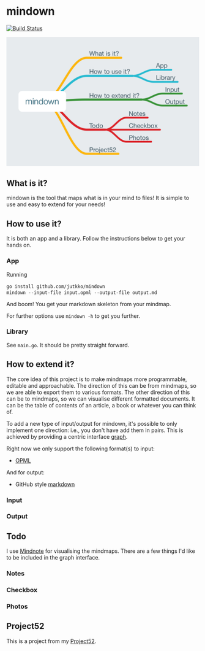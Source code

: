 # mindown
[![Build Status](https://travis-ci.org/jutkko/mindown.svg?branch=master)](https://travis-ci.org/jutkko/mindown)

<img src="/figures/mindown.png" width="750">

## What is it?
mindown is the tool that maps what is in your mind to files! It is simple to
use and easy to extend for your needs!

## How to use it?
It is both an app and a library. Follow the instructions below to get your
hands on.

### App
Running

```
go install github.com/jutkko/mindown
mindown --input-file input.opml --output-file output.md
```

And boom! You get your markdown skeleton from your mindmap.

For further options use `mindown -h` to get you further.

### Library
See `main.go`. It should be pretty straight forward.

## How to extend it?
The core idea of this project is to make mindmaps more programmable, editable
and approachable. The direction of this can be from mindmaps, so we are able
to export them to various formats. The other direction of this can be to
mindmaps, so we can visualise different formatted documents. It can be the
table of contents of an article, a book or whatever you can think of.

To add a new type of input/output for mindown, it's possible to only implement
one direction: i.e., you don't have add them in pairs. This is achieved by
providing a centric interface [graph](https:github.com/jutkko/mindown/utils/parse.go).

Right now we only support the following format(s) to input:

- [OPML](http://dev.opml.org/)

And for output:

- GitHub style [markdown](http://daringfireball.net/projects/markdown/)

### Input

### Output
## Todo
I use [Mindnote](https://mindnode.com/) for visualising the mindmaps. There are
a few things I'd like to be included in the graph interface.
### Notes
### Checkbox
### Photos

## Project52
This is a project from my [Project52](https://github.com/jutkko/project52).
